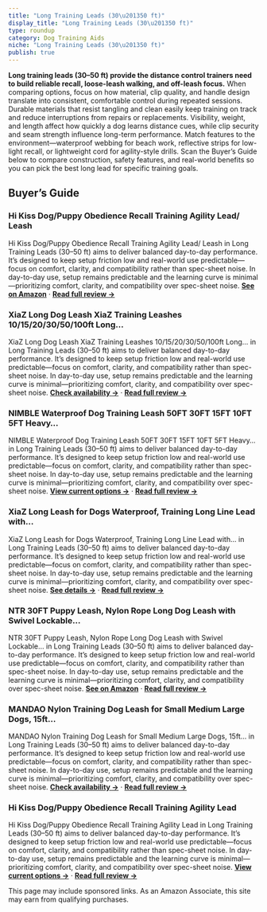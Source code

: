 ```yaml
---
title: "Long Training Leads (30\u201350 ft)"
display_title: "Long Training Leads (30\u201350 ft)"
type: roundup
category: Dog Training Aids
niche: "Long Training Leads (30\u201350 ft)"
publish: true
---
```


<p><strong>Long training leads (30&ndash;50 ft) provide the distance control trainers need to build reliable recall, loose-leash walking, and off-leash focus.</strong> When comparing options, focus on how material, clip quality, and handle design translate into consistent, comfortable control during repeated sessions. Durable materials that resist tangling and clean easily keep training on track and reduce interruptions from repairs or replacements. Visibility, weight, and length affect how quickly a dog learns distance cues, while clip security and seam strength influence long-term performance. Match features to the environment&mdash;waterproof webbing for beach work, reflective strips for low-light recall, or lightweight cord for agility-style drills. Scan the Buyer’s Guide below to compare construction, safety features, and real-world benefits so you can pick the best long lead for specific training goals.</p>

<h2>Buyer’s Guide</h2>
<h3>Hi Kiss Dog/Puppy Obedience Recall Training Agility Lead/ Leash</h3>
<p>Hi Kiss Dog/Puppy Obedience Recall Training Agility Lead/ Leash in Long Training Leads (30&ndash;50 ft) aims to deliver balanced day-to-day performance. It’s designed to keep setup friction low and real-world use predictable&mdash;focus on comfort, clarity, and compatibility rather than spec-sheet noise. In day-to-day use, setup remains predictable and the learning curve is minimal&mdash;prioritizing comfort, clarity, and compatibility over spec-sheet noise. <a href="https://amzn.to/3W8q0vM" target="_blank" rel="nofollow sponsored noopener noopener" target="_blank"><strong>See on Amazon</strong></a> · <a href="/reviews/hi-kiss-dog-puppy-obedience-recall-training-agility-lead-leash-15ft-20f-066d0c1d/"><strong>Read full review &rarr;</strong></a></p>
<h3>XiaZ Long Dog Leash XiaZ Training Leashes 10/15/20/30/50/100ft Long…</h3>
<p>XiaZ Long Dog Leash XiaZ Training Leashes 10/15/20/30/50/100ft Long… in Long Training Leads (30&ndash;50 ft) aims to deliver balanced day-to-day performance. It’s designed to keep setup friction low and real-world use predictable&mdash;focus on comfort, clarity, and compatibility rather than spec-sheet noise. In day-to-day use, setup remains predictable and the learning curve is minimal&mdash;prioritizing comfort, clarity, and compatibility over spec-sheet noise. <a href="https://amzn.to/43dhgIu" target="_blank" rel="nofollow sponsored noopener noopener" target="_blank"><strong>Check availability &rarr;</strong></a> · <a href="/reviews/xiaz-long-dog-leash-xiaz-training-leashes-10-15-20-30-50-100ft-long-lea-1d09ff11/"><strong>Read full review &rarr;</strong></a></p>
<h3>NIMBLE Waterproof Dog Training Leash 50FT 30FT 15FT 10FT 5FT Heavy…</h3>
<p>NIMBLE Waterproof Dog Training Leash 50FT 30FT 15FT 10FT 5FT Heavy… in Long Training Leads (30&ndash;50 ft) aims to deliver balanced day-to-day performance. It’s designed to keep setup friction low and real-world use predictable&mdash;focus on comfort, clarity, and compatibility rather than spec-sheet noise. In day-to-day use, setup remains predictable and the learning curve is minimal&mdash;prioritizing comfort, clarity, and compatibility over spec-sheet noise. <a href="https://amzn.to/491Toez" target="_blank" rel="nofollow sponsored noopener noopener" target="_blank"><strong>View current options &rarr;</strong></a> · <a href="/reviews/nimble-waterproof-dog-training-leash-50ft-30ft-15ft-10ft-5ft-heavy-duty-c5de733d/"><strong>Read full review &rarr;</strong></a></p>
<h3>XiaZ Long Leash for Dogs Waterproof, Training Long Line Lead with…</h3>
<p>XiaZ Long Leash for Dogs Waterproof, Training Long Line Lead with… in Long Training Leads (30&ndash;50 ft) aims to deliver balanced day-to-day performance. It’s designed to keep setup friction low and real-world use predictable&mdash;focus on comfort, clarity, and compatibility rather than spec-sheet noise. In day-to-day use, setup remains predictable and the learning curve is minimal&mdash;prioritizing comfort, clarity, and compatibility over spec-sheet noise. <a href="https://amzn.to/4nSfS6v" target="_blank" rel="nofollow sponsored noopener noopener" target="_blank"><strong>See details &rarr;</strong></a> · <a href="/reviews/xiaz-long-leash-for-dogs-waterproof-training-long-line-lead-with-padded-2f63dcf4/"><strong>Read full review &rarr;</strong></a></p>
<h3>NTR 30FT Puppy Leash, Nylon Rope Long Dog Leash with Swivel Lockable…</h3>
<p>NTR 30FT Puppy Leash, Nylon Rope Long Dog Leash with Swivel Lockable… in Long Training Leads (30&ndash;50 ft) aims to deliver balanced day-to-day performance. It’s designed to keep setup friction low and real-world use predictable&mdash;focus on comfort, clarity, and compatibility rather than spec-sheet noise. In day-to-day use, setup remains predictable and the learning curve is minimal&mdash;prioritizing comfort, clarity, and compatibility over spec-sheet noise. <a href="https://amzn.to/3KKwoqF" target="_blank" rel="nofollow sponsored noopener noopener" target="_blank"><strong>See on Amazon</strong></a> · <a href="/reviews/ntr-30ft-puppy-leash-nylon-rope-long-dog-leash-with-swivel-lockable-hoo-d96cee8d/"><strong>Read full review &rarr;</strong></a></p>
<h3>MANDAO Nylon Training Dog Leash for Small Medium Large Dogs, 15ft…</h3>
<p>MANDAO Nylon Training Dog Leash for Small Medium Large Dogs, 15ft… in Long Training Leads (30&ndash;50 ft) aims to deliver balanced day-to-day performance. It’s designed to keep setup friction low and real-world use predictable&mdash;focus on comfort, clarity, and compatibility rather than spec-sheet noise. In day-to-day use, setup remains predictable and the learning curve is minimal&mdash;prioritizing comfort, clarity, and compatibility over spec-sheet noise. <a href="https://amzn.to/3KWKO6R" target="_blank" rel="nofollow sponsored noopener noopener" target="_blank"><strong>Check availability &rarr;</strong></a> · <a href="/reviews/mandao-nylon-training-dog-leash-for-small-medium-large-dogs-15ft-20ft-3-d3cca7f5/"><strong>Read full review &rarr;</strong></a></p>
<h3>Hi Kiss Dog/Puppy Obedience Recall Training Agility Lead</h3>
<p>Hi Kiss Dog/Puppy Obedience Recall Training Agility Lead in Long Training Leads (30&ndash;50 ft) aims to deliver balanced day-to-day performance. It’s designed to keep setup friction low and real-world use predictable&mdash;focus on comfort, clarity, and compatibility rather than spec-sheet noise. In day-to-day use, setup remains predictable and the learning curve is minimal&mdash;prioritizing comfort, clarity, and compatibility over spec-sheet noise. <a href="https://amzn.to/3JaoJBn" target="_blank" rel="nofollow sponsored noopener noopener" target="_blank"><strong>View current options &rarr;</strong></a> · <a href="/reviews/hi-kiss-dog-puppy-obedience-recall-training-agility-lead-15ft-20ft-30ft-465c54bd/"><strong>Read full review &rarr;</strong></a></p>
<aside class="disclosure">This page may include sponsored links. As an Amazon Associate, this site may earn from qualifying purchases.</aside>
